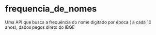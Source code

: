 # frequencia_de_nomes
Uma API que busca a frequência do nome digitado por época ( a cada 10 anos), dados pegos direto do IBGE
